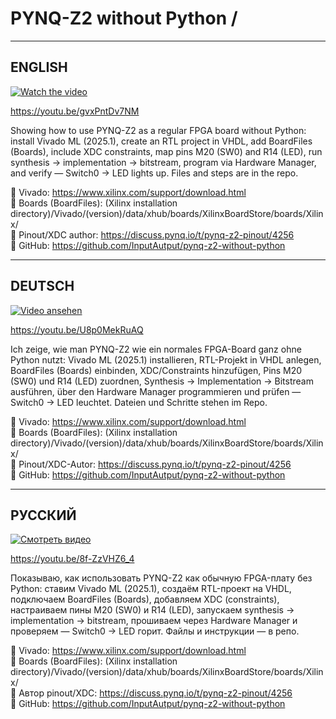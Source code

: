 # PYNQ-Z2 without Python / 


---

## ENGLISH

[![Watch the video](https://img.youtube.com/vi/gvxPntDv7NM/0.jpg)](https://youtu.be/gvxPntDv7NM)

https://youtu.be/gvxPntDv7NM

Showing how to use PYNQ-Z2 as a regular FPGA board without Python: install Vivado ML (2025.1), create an RTL project in VHDL, add BoardFiles (Boards), include XDC constraints, map pins M20 (SW0) and R14 (LED), run synthesis → implementation → bitstream, program via Hardware Manager, and verify — Switch0 → LED lights up. Files and steps are in the repo.

🔽 Vivado: https://www.xilinx.com/support/download.html  
📂 Boards (BoardFiles): (Xilinx installation directory)/Vivado/(version)/data/xhub/boards/XilinxBoardStore/boards/Xilinx/  
🔗 Pinout/XDC author: https://discuss.pynq.io/t/pynq-z2-pinout/4256  
🔗 GitHub: https://github.com/InputAutput/pynq-z2-without-python  

---

## DEUTSCH

[![Video ansehen](https://img.youtube.com/vi/U8p0MekRuAQ/0.jpg)](https://youtu.be/U8p0MekRuAQ)

https://youtu.be/U8p0MekRuAQ

Ich zeige, wie man PYNQ-Z2 wie ein normales FPGA-Board ganz ohne Python nutzt: Vivado ML (2025.1) installieren, RTL-Projekt in VHDL anlegen, BoardFiles (Boards) einbinden, XDC/Constraints hinzufügen, Pins M20 (SW0) und R14 (LED) zuordnen, Synthesis → Implementation → Bitstream ausführen, über den Hardware Manager programmieren und prüfen — Switch0 → LED leuchtet. Dateien und Schritte stehen im Repo.

🔽 Vivado: https://www.xilinx.com/support/download.html  
📂 Boards (BoardFiles): (Xilinx installation directory)/Vivado/(version)/data/xhub/boards/XilinxBoardStore/boards/Xilinx/  
🔗 Pinout/XDC-Autor: https://discuss.pynq.io/t/pynq-z2-pinout/4256  
🔗 GitHub: https://github.com/InputAutput/pynq-z2-without-python  

---

## РУССКИЙ

[![Смотреть видео](https://img.youtube.com/vi/8f-ZzVHZ6_4/0.jpg)](https://youtu.be/8f-ZzVHZ6_4)

https://youtu.be/8f-ZzVHZ6_4

Показываю, как использовать PYNQ-Z2 как обычную FPGA-плату без Python: ставим Vivado ML (2025.1), создаём RTL-проект на VHDL, подключаем BoardFiles (Boards), добавляем XDC (constraints), настраиваем пины M20 (SW0) и R14 (LED), запускаем synthesis → implementation → bitstream, прошиваем через Hardware Manager и проверяем — Switch0 → LED горит. Файлы и инструкции — в репо.

🔽 Vivado: https://www.xilinx.com/support/download.html  
📂 Boards (BoardFiles): (Xilinx installation directory)/Vivado/(version)/data/xhub/boards/XilinxBoardStore/boards/Xilinx/  
🔗 Автор pinout/XDC: https://discuss.pynq.io/t/pynq-z2-pinout/4256  
🔗 GitHub: https://github.com/InputAutput/pynq-z2-without-python  
